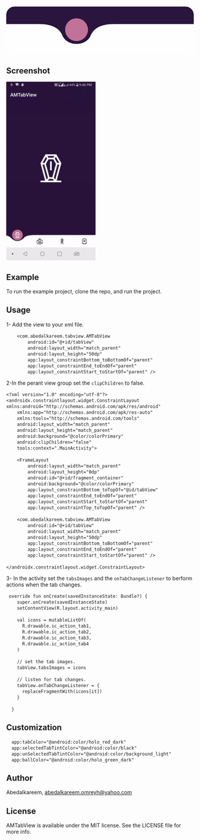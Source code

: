 <p align="center">
 <img src="https://raw.githubusercontent.com/Abedalkareem/AMTabView-Android/master/tabviewlogo.png"  >
</p>

## Screenshot
 <img src="https://raw.githubusercontent.com/Abedalkareem/AMTabView-Android/master/screenshot.gif" width="240" >

## Example

To run the example project, clone the repo, and run the project.

## Usage

1- Add the view to your xml file.
```
    <com.abedalkareem.tabview.AMTabView
        android:id="@+id/tabView"
        android:layout_width="match_parent"
        android:layout_height="50dp"
        app:layout_constraintBottom_toBottomOf="parent"
        app:layout_constraintEnd_toEndOf="parent"
        app:layout_constraintStart_toStartOf="parent" />
```

2-In the perant view group set the `clipChildren` to false.

```
<?xml version="1.0" encoding="utf-8"?>
<androidx.constraintlayout.widget.ConstraintLayout xmlns:android="http://schemas.android.com/apk/res/android"
    xmlns:app="http://schemas.android.com/apk/res-auto"
    xmlns:tools="http://schemas.android.com/tools"
    android:layout_width="match_parent"
    android:layout_height="match_parent"
    android:background="@color/colorPrimary"
    android:clipChildren="false"
    tools:context=".MainActivity">

    <FrameLayout
        android:layout_width="match_parent"
        android:layout_height="0dp"
        android:id="@+id/fragment_container"
        android:background="@color/colorPrimary"
        app:layout_constraintBottom_toTopOf="@id/tabView"
        app:layout_constraintEnd_toEndOf="parent"
        app:layout_constraintStart_toStartOf="parent"
        app:layout_constraintTop_toTopOf="parent" />

    <com.abedalkareem.tabview.AMTabView
        android:id="@+id/tabView"
        android:layout_width="match_parent"
        android:layout_height="50dp"
        app:layout_constraintBottom_toBottomOf="parent"
        app:layout_constraintEnd_toEndOf="parent"
        app:layout_constraintStart_toStartOf="parent" />

</androidx.constraintlayout.widget.ConstraintLayout>
```
3- In the activity set the `tabsImages` and the `onTabChangeListener` to berform actions when the tab changes.

```
 override fun onCreate(savedInstanceState: Bundle?) {
    super.onCreate(savedInstanceState)
    setContentView(R.layout.activity_main)

    val icons = mutableListOf(
      R.drawable.ic_action_tab1,
      R.drawable.ic_action_tab2,
      R.drawable.ic_action_tab3,
      R.drawable.ic_action_tab4
    )

    // set the tab images.
    tabView.tabsImages = icons

    // listen for tab changes.
    tabView.onTabChangeListener = {
      replaceFragmentWith(icons[it])
    }

  }
```

## Customization

```
  app:tabColor="@android:color/holo_red_dark"
  app:selectedTabTintColor="@android:color/black"
  app:unSelectedTabTintColor="@android:color/background_light"
  app:ballColor="@android:color/holo_green_dark"
```

## Author

Abedalkareem, abedalkareem.omreyh@yahoo.com

## License

AMTabView is available under the MIT license. See the LICENSE file for more info.
